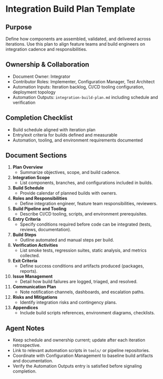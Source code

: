 # Integration Build Plan Template

## Purpose
Define how components are assembled, validated, and delivered across iterations. Use this plan to align feature teams and build engineers on integration cadence and responsibilities.

## Ownership & Collaboration
- Document Owner: Integrator
- Contributor Roles: Implementer, Configuration Manager, Test Architect
- Automation Inputs: Iteration backlog, CI/CD tooling configuration, deployment topology
- Automation Outputs: `integration-build-plan.md` including schedule and verification

## Completion Checklist
- Build schedule aligned with iteration plan
- Entry/exit criteria for builds defined and measurable
- Automation, tooling, and environment requirements documented

## Document Sections
1. **Plan Overview**
   - Summarize objectives, scope, and build cadence.
2. **Integration Scope**
   - List components, branches, and configurations included in builds.
3. **Build Schedule**
   - Provide calendar of planned builds with owners.
4. **Roles and Responsibilities**
   - Define integration engineer, feature team responsibilities, reviewers.
5. **Build Pipeline and Tooling**
   - Describe CI/CD tooling, scripts, and environment prerequisites.
6. **Entry Criteria**
   - Specify conditions required before code can be integrated (tests, reviews, documentation).
7. **Build Steps**
   - Outline automated and manual steps per build.
8. **Verification Activities**
   - List smoke tests, regression suites, static analysis, and metrics collected.
9. **Exit Criteria**
   - Define success conditions and artifacts produced (packages, reports).
10. **Issue Management**
    - Detail how build failures are logged, triaged, and resolved.
11. **Communication Plan**
    - Note notification channels, dashboards, and escalation paths.
12. **Risks and Mitigations**
    - Identify integration risks and contingency plans.
13. **Appendices**
    - Include build scripts references, environment diagrams, checklists.

## Agent Notes
- Keep schedule and ownership current; update after each iteration retrospective.
- Link to relevant automation scripts in `tools/` or pipeline repositories.
- Coordinate with Configuration Management to baseline build artifacts and documentation.
- Verify the Automation Outputs entry is satisfied before signaling completion.
